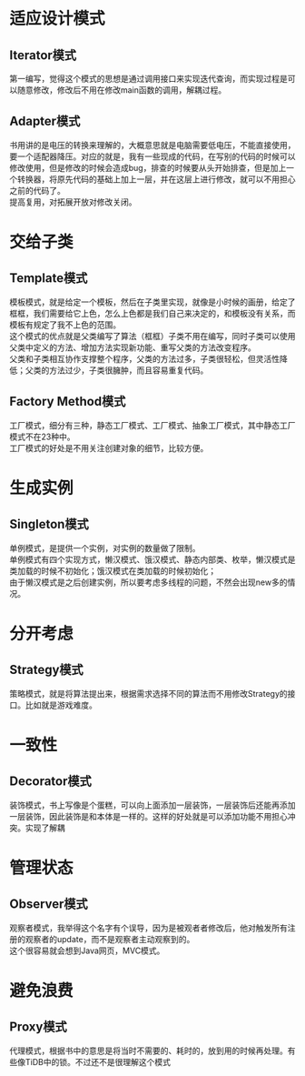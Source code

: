 # 适应设计模式
## Iterator模式
第一编写，觉得这个模式的思想是通过调用接口来实现迭代查询，而实现过程是可以随意修改，修改后不用在修改main函数的调用，解耦过程。

## Adapter模式
书用讲的是电压的转换来理解的，大概意思就是电脑需要低电压，不能直接使用，要一个适配器降压。对应的就是，我有一些现成的代码，在写别的代码的时候可以修改使用，但是修改的时候会造成bug，排查的时候要从头开始排查，但是加上一个转换器，将原先代码的基础上加上一层，并在这层上进行修改，就可以不用担心之前的代码了。  
提高复用，对拓展开放对修改关闭。

# 交给子类
## Template模式
模板模式，就是给定一个模板，然后在子类里实现，就像是小时候的画册，给定了框框，我们需要给它上色，怎么上色都是我们自己来决定的，和模板没有关系，而模板有规定了我不上色的范围。  
这个模式的优点就是父类编写了算法（框框）子类不用在编写，同时子类可以使用父类中定义的方法、增加方法实现新功能、重写父类的方法改变程序。  
父类和子类相互协作支撑整个程序，父类的方法过多，子类很轻松，但灵活性降低；父类的方法过少，子类很臃肿，而且容易重复代码。

## Factory Method模式
工厂模式，细分有三种，静态工厂模式、工厂模式、抽象工厂模式，其中静态工厂模式不在23种中。  
工厂模式的好处是不用关注创建对象的细节，比较方便。  

# 生成实例
## Singleton模式
单例模式，是提供一个实例，对实例的数量做了限制。  
单例模式有四个实现方式，懒汉模式、饿汉模式、静态内部类、枚举，懒汉模式是类加载的时候不初始化；饿汉模式在类加载的时候初始化；  
由于懒汉模式是之后创建实例，所以要考虑多线程的问题，不然会出现new多的情况。  

# 分开考虑
## Strategy模式
策略模式，就是将算法提出来，根据需求选择不同的算法而不用修改Strategy的接口。比如就是游戏难度。

# 一致性
## Decorator模式
装饰模式，书上写像是个蛋糕，可以向上面添加一层装饰，一层装饰后还能再添加一层装饰，因此装饰是和本体是一样的。这样的好处就是可以添加功能不用担心冲突。实现了解耦

# 管理状态
## Observer模式
观察者模式，我举得这个名字有个误导，因为是被观者者修改后，他对触发所有注册的观察者的update，而不是观察者主动观察到的。  
这个很容易就会想到Java网页，MVC模式。

# 避免浪费
## Proxy模式
代理模式，根据书中的意思是将当时不需要的、耗时的，放到用的时候再处理。有些像TiDB中的锁。不过还不是很理解这个模式